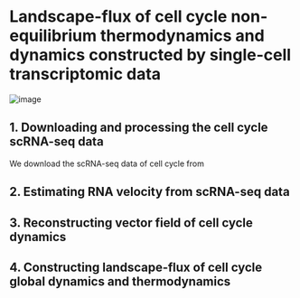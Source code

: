 # Landscape-flux of cell cycle non-equilibrium thermodynamics and dynamics constructed by single-cell transcriptomic data

![image](https://github.com/Zhu-1998/cellcycle/blob/main/Workflow.jpg)
## 1. Downloading and processing the cell cycle scRNA-seq data
We download the scRNA-seq data of cell cycle from 




## 2. Estimating RNA velocity from scRNA-seq data





## 3. Reconstructing vector field of cell cycle dynamics





## 4. Constructing landscape-flux of cell cycle global dynamics and thermodynamics




